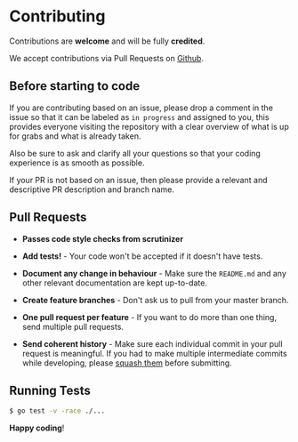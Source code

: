 # Contributing

Contributions are **welcome** and will be fully **credited**.

We accept contributions via Pull Requests on [Github](https://github.com/victoravelar/mollie-api-go).

## Before starting to code

If you are contributing based on an issue, please drop a comment in the issue so that it can be labeled as `in progress` and assigned to you, this provides everyone visiting the repository with a clear overview of what is up for grabs and what is already taken.

Also be sure to ask and clarify all your questions so that your coding experience is as smooth as possible.

If your PR is not based on an issue, then please provide a relevant and descriptive PR description and branch name.

## Pull Requests

- **Passes code style checks from scrutinizer**

- **Add tests!** - Your code won't be accepted if it doesn't have tests.

- **Document any change in behaviour** - Make sure the `README.md` and any other relevant documentation are kept up-to-date.

- **Create feature branches** - Don't ask us to pull from your master branch.

- **One pull request per feature** - If you want to do more than one thing, send multiple pull requests.

- **Send coherent history** - Make sure each individual commit in your pull request is meaningful. If you had to make multiple intermediate commits while developing, please [squash them](http://www.git-scm.com/book/en/v2/Git-Tools-Rewriting-History#Changing-Multiple-Commit-Messages) before submitting.


## Running Tests

``` bash
$ go test -v -race ./...
```

**Happy coding**!
